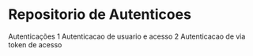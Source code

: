 # Repositorio de Autenticoes

Autenticações
1 Autenticacao de usuario e acesso
2 Autenticacao de via token de acesso
